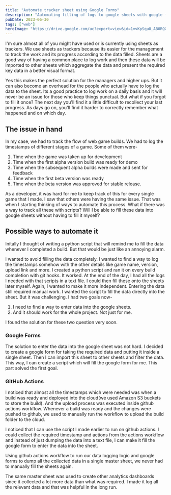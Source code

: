 ```yaml
---
title: "Automate tracker sheet using Google Forms"
description: "Automating filling of logs to google sheets with google forms"
pubDate: 2023-06-30
tags: ["web"]
heroImage: "https://drive.google.com/uc?export=view&id=1vvKpSqu8_AB0RQXM4pfTrPTIfcH0eI3D"
---
```

I'm sure almost all of you might have used or is currently using sheets as trackers.
We use sheets as trackers because its easier for the management to track the work 
and its progress according to the data filled. Sheets are a good way of having a 
common place to log work and then these data will be imported to other sheets which 
aggregate the data and present the required key data in a better visual format.

Yes this makes the perfect solution for the managers and higher ups. But it can 
also become an overhead for the people who actually have to log the data to the 
sheet. Its a good practice to log work on a daily basis and it will never be an 
issue for those who keep things punctual. But what if you forgot to fill it once?
The next day you'll find it a little difficult to recollect your last progress. 
As days go on, you'll find it harder to correctly remember what happened and on 
which day.

## The issue in hand
In my case, we had to track the flow of web game builds. We had to log the 
timestamps of different stages of a game. Some of them were-
1. Time when the game was taken up for development
2. Time when the first alpha version build was ready for demo
3. Time when the subsequent alpha builds were made and sent for feedback
4. Time when the first beta version was ready
5. Time when the beta version was approved for stable release.

As a developer, it was hard for me to keep track of this for every single game that 
I made. I saw that others were having the same issue. That was when I starting thinking 
of ways to automate this process. What if there was a way to track all these with 
scripts? Will I be able to fill these data into google sheets without having to 
fill it myself?

## Possible ways to automate it
Initally I thought of writing a python script that will remind me to fill the 
data whenever I completed a build. But that would be just like an annoying alarm.

I wanted to avoid filling the data completely. I wanted to find a way to log the timestamps 
somehow with the other details like game name, version, upload link and more.
I created a python script and ran it on every build completion with git hooks.
It worked. At the end of the day, I had all the logs I needed with that scripts 
in a text file. I could then fill these onto the sheets later myself. 
Again, I wanted to make it more independent. Entering the data still required manual
work. I wanted the script to fill the data directly into the sheet. But it was challenging.
I had two goals now-
1. I need to find a way to enter data into the google sheets. 
2. And it should work for the whole project. Not just for me.

I found the solution for these two question very soon.

### Google Forms
The solution to enter the data into the google sheet was not hard. I decided to 
create a google form for taking the required data and putting it inside a single sheet.
Then I can import this sheet to other sheets and filter the data. This way, I can 
create a script which will fill the google form for me. This part solved the first goal.

### GitHub Actions
I noticed that almost all the timestamps which were needed was when a build was 
ready and deployed into the cloud(we used Amazon S3 buckets to store the build). 
And the upload process was executed inside github actions workflow. Whenever a 
build was ready and the changes were pushed to github, we used to manually run 
the workflow to upload the build folder to the cloud. 

I noticed that I can use the script I made earlier to run on github actions. I 
could collect the required timestamp and actions from the actions workflow and 
instead of just dumping the data into a text file, I can make it fill the google 
form to enter the data into the sheet. 

Using github actions workflow to run our data logging logic and google forms to 
dump all the collected data in a single master sheet, we never had to manually 
fill the sheets again.

The same master sheet was used to create other analytics dashboards since it collected 
a lot more data than what was required. I made it log all the relevant data and that
was helpful in the long run.
